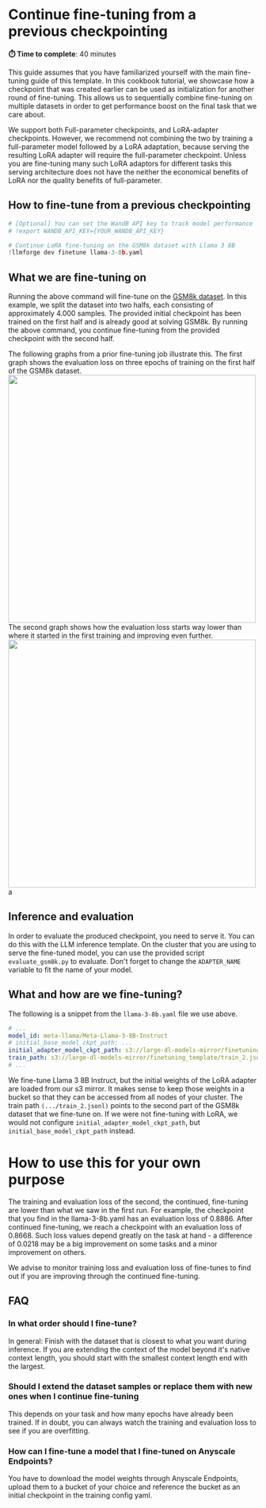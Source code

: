 # Continue fine-tuning from a previous checkpointing

**⏱️ Time to complete**: 40 minutes

This guide assumes that you have familiarized yourself with the main fine-tuning guide of this template.
In this cookbook tutorial, we showcase how a checkpoint that was created earlier can be used as initialization for another round of fine-tuning.
This allows us to sequentially combine fine-tuning on multiple datasets in order to get performance boost on the final task that we care about. 

We support both Full-parameter checkpoints, and LoRA-adapter checkpoints. However, we recommend not combining the two by training a full-parameter model followed by a LoRA adaptation, because serving the resulting LoRA adapter will require the full-parameter checkpoint. Unless you are fine-tuning many such LoRA adaptors for different tasks this serving architecture does not have the neither the economical benefits of LoRA nor the quality benefits of full-parameter.

## How to fine-tune from a previous checkpointing


```python
# [Optional] You can set the WandB API key to track model performance
# !export WANDB_API_KEY={YOUR_WANDB_API_KEY}

# Continue LoRA fine-tuning on the GSM8k dataset with Llama 3 8B
!llmforge dev finetune llama-3-8b.yaml
```

## What we are fine-tuning on

Running the above command will fine-tune on the [GSM8k dataset](https://huggingface.co/datasets/gsm8k). 
In this example, we split the dataset into two halfs, each consisting of approximately 4.000 samples.
The provided initial checkpoint has been trained on the first half and is already good at solving GSM8k. By running the above command, you continue fine-tuning from the provided checkpoint with the second half.

The following graphs from a prior fine-tuning job illustrate this. The first graph shows the evaluation loss on three epochs of training on the first half of the GSM8k dataset.
<img src="https://raw.githubusercontent.com/anyscale/templates/main/templates/fine-tune-llm_v2/assets/3epochs_1st_dataset.png" width=500px/>
The second graph shows how the evaluation loss starts way lower than where it started in the first training and improving even further.
<img src="https://raw.githubusercontent.com/anyscale/templates/main/templates/fine-tune-llm_v2/assets/3epochs_2nd_dataset.png" width=500px/>
a
## Inference and evaluation

In order to evaluate the produced checkpoint, you need to serve it. You can do this with the LLM inference template.
On the cluster that you are using to serve the fine-tuned model, you can use the provided script `evaluate_gsm8k.py` to evaluate.
Don't forget to change the `ADAPTER_NAME` variable to fit the name of your model.

## What and how are we fine-tuning?

The following is a snippet from the `llama-3-8b.yaml` file we use above. 

```yaml
# ...
model_id: meta-llama/Meta-Llama-3-8B-Instruct
# initial_base_model_ckpt_path: ...
initial_adapter_model_ckpt_path: s3://large-dl-models-mirror/finetuning_template/continued_ft_gsm8k_checkpoint
train_path: s3://large-dl-models-mirror/finetuning_template/train_2.jsonl
# ...
```

We fine-tune Llama 3 8B Instruct, but the initial weights of the LoRA adapter are loaded from our s3 mirror.
It makes sense to keep those weights in a bucket so that they can be accessed from all nodes of your cluster.
The train path `(.../train_2.jsonl)` points to the second part of the GSM8k dataset that we fine-tune on.
If we were not fine-tuning with LoRA, we would not configure `initial_adapter_model_ckpt_path`, but `initial_base_model_ckpt_path` instead.

# How to use this for your own purpose

The training and evaluation loss of the second, the continued, fine-tuning are lower than what we saw in the first run.
For example, the checkpoint that you find in the llama-3-8b.yaml has an evaluation loss of 0.8886.
After continued fine-tuning, we reach a checkpoint with an evaluation loss of 0.8668.
Such loss values depend greatly on the task at hand - a difference of 0.0218 may be a big improvement on some tasks and a minor improvement on others.

We advise to monitor training loss and evaluation loss of fine-tunes to find out if you are improving through the continued fine-tuning.

## FAQ

### In what order should I fine-tune?

In general: Finish with the dataset that is closest to what you want during inference.
If you are extending the context of the model beyond it's native context length, you should start with the smallest context length end with the largest.

### Should I extend the dataset samples or replace them with new ones when I continue fine-tuning

This depends on your task and how many epochs have already been trained. If in doubt, you can always watch the training and evaluation loss to see if you are overfitting.

### How can I fine-tune a model that I fine-tuned on Anyscale Endpoints?

You have to download the model weights through Anyscale Endpoints, upload them to a bucket of your choice and reference the bucket as an initial checkpoint in the training config yaml.


